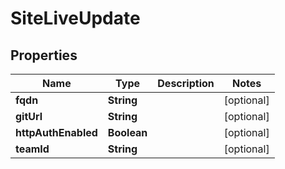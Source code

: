 

# SiteLiveUpdate


## Properties

Name | Type | Description | Notes
------------ | ------------- | ------------- | -------------
**fqdn** | **String** |  |  [optional]
**gitUrl** | **String** |  |  [optional]
**httpAuthEnabled** | **Boolean** |  |  [optional]
**teamId** | **String** |  |  [optional]



